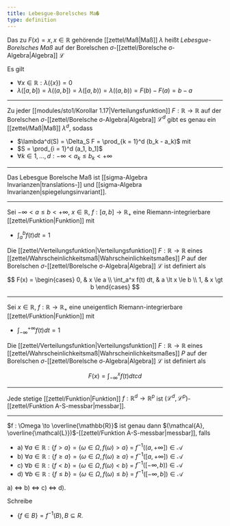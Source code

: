 ```yaml
---
title: Lebesgue-Borelsches Ma�
type: definition
---
```


Das zu $F(x) = x, x \in \mathbb{R}$ gehörende [[zettel/Maß|Maß]] $\lambda$ heißt *Lebesgue-Borelsches Maß* auf der Borelschen $\sigma$-[[zettel/Borelsche σ-Algebra|Algebra]] $\mathcal{L}$

Es gilt
- $\forall x \in \mathbb{R} : \lambda(\{ x \}) = 0$
- $\lambda([a, b]) = \lambda((a, b]) = \lambda([a, b)) = \lambda((a, b)) = F(b) - F(a) = b - a$

---

Zu jeder [[modules/sto1/Korollar 1.17|Verteilungsfunktion]] $F : \mathbb{R} \to \mathbb{R}$ auf der Borelschen $\sigma$-[[zettel/Borelsche σ-Algebra|Algebra]] $\mathcal{L}^d$ gibt es genau ein [[zettel/Maß|Maß]] $\lambda^d$, sodass
- $\lambda^d(S) = \Delta_S F = \prod_{k = 1}^d (b_k - a_k)$ mit
- $S = \prod_{i = 1}^d (a_1, b_1]$
- $\forall k \in {1, \dots, d} : -\infty \lt a_k \le b_k \lt +\infty$

---

Das Lebesgue Borelsche Maß ist [[sigma-Algebra Invarianzen|translations-]] und [[sigma-Algebra Invarianzen|spiegelungsinvariant]].

---

Sei $-\infty \lt a \le b \lt +\infty$, $x \in \mathbb{R}$, $f : [a, b] \to \mathbb{R}_+$ eine Riemann-integrierbare [[zettel/Funktion|Funktion]] mit
- $\int_a^b f(t) dt = 1$

Die [[zettel/Verteilungsfunktion|Verteilungsfunktion]] $F : \mathbb{R} \to \mathbb{R}$ eines [[zettel/Wahrscheinlichkeitsmaß|Wahrscheinlichkeitsmaßes]] $P$ auf der Borelschen $\sigma$-[[zettel/Borelsche σ-Algebra|Algebra]] $\mathcal{L}$ ist definiert als

$$
	F(x) = \begin{cases}
		0, & x \le a \\
		\int_a^x f(t) dt, & a \lt x \le b \\
		1, & x \gt b
	\end{cases}
$$

---

Sei $x \in \mathbb{R}$, $f : \mathbb{R} \to \mathbb{R}_+$ eine uneigentlich Riemann-integrierbare [[zettel/Funktion|Funktion]] mit
- $\int_{-\infty}^{+\infty} f(t) dt = 1$

Die [[zettel/Verteilungsfunktion|Verteilungsfunktion]] $F : \mathbb{R} \to \mathbb{R}$ eines [[zettel/Wahrscheinlichkeitsmaß|Wahrscheinlichkeitsmaßes]] $P$ auf der Borelschen $\sigma$-[[zettel/Borelsche σ-Algebra|Algebra]] $\mathcal{L}$ ist definiert als

$$
	F(x) = \int_{-\infty}^x f(t) dtcd
$$

---

Jede stetige [[zettel/Funktion|Funktion]] $f : \mathbb{R}^d \to \mathbb{R}^p$ ist $(\mathcal{L}^d, \mathcal{L}^p)$-[[zettel/Funktion A-S-messbar|messbar]].

---

$f : \Omega \to \overline{\mathbb{R}}$ ist genau dann $(\mathcal{A}, \overline{\mathcal{L}})$-[[zettel/Funktion A-S-messbar|messbar]], falls
- a) $\forall a \in \mathbb{R} : \{ f \gt a \} = \{ \omega \in \Omega, f(\omega) \gt a \}$ = $f^{-1}((a, +\infty]) \in \mathcal{A}$
- b) $\forall a \in \mathbb{R} : \{ f \ge a \} = \{ \omega \in \Omega, f(\omega) \ge a \}$ = $f^{-1}([a, +\infty]) \in \mathcal{A}$
- c) $\forall b \in \mathbb{R} : \{ f \lt b \} = \{ \omega \in \Omega, f(\omega) \lt b \}$ = $f^{-1}([-\infty, b)) \in \mathcal{A}$
- d) $\forall b \in \mathbb{R} : \{ f \le b \} = \{ \omega \in \Omega, f(\omega) \le b \}$ = $f^{-1}([-\infty, b]) \in \mathcal{A}$

a) $\iff$ b) $\iff$ c) $\iff$ d).

Schreibe
- $\{ f \in B \} = f^{-1}(B), B \subseteq R$.